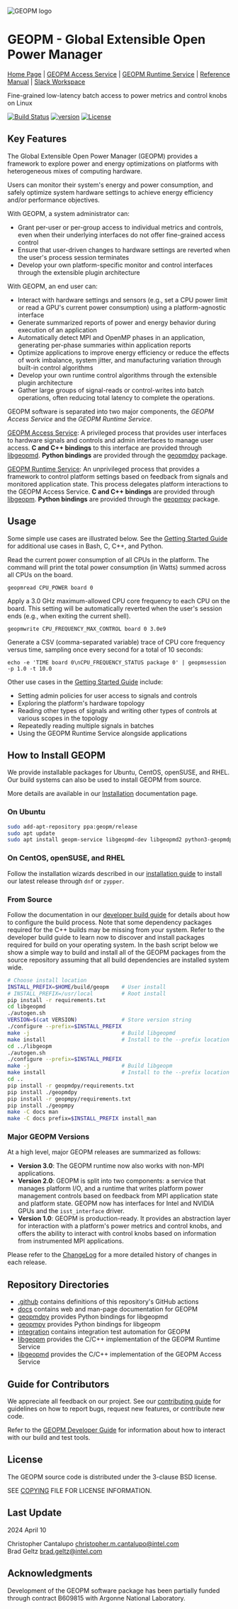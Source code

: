 ![GEOPM logo](https://geopm.github.io/images/geopm-banner.png)

# GEOPM - Global Extensible Open Power Manager
[Home Page](https://geopm.github.io)
| [GEOPM Access Service](https://geopm.github.io/service.html)
| [GEOPM Runtime Service](https://geopm.github.io/runtime.html)
| [Reference Manual](https://geopm.github.io/reference.html)
| [Slack Workspace](https://geopm.slack.com)

Fine-grained low-latency batch access to power metrics and control knobs on Linux

[![Build Status](https://github.com/geopm/geopm/actions/workflows/build.yml/badge.svg)](https://github.com/geopm/geopm/actions)
[![version](https://img.shields.io/badge/version-3.0.1-blue)](https://github.com/geopm/geopm/releases)
[![License](https://img.shields.io/badge/License-BSD%203--Clause-blue.svg)](https://opensource.org/licenses/BSD-3-Clause)

## Key Features
The Global Extensible Open Power Manager (GEOPM) provides a framework to
explore power and energy optimizations on platforms with heterogeneous mixes of
computing hardware.

Users can monitor their system's energy and power consumption, and safely
optimize system hardware settings to achieve energy efficiency and/or
performance objectives.

With GEOPM, a system administrator can:

  - Grant per-user or per-group access to individual metrics and controls, even
    when their underlying interfaces do not offer fine-grained access control
  - Ensure that user-driven changes to hardware settings are reverted when the
    user's process session terminates
  - Develop your own platform-specific monitor and control interfaces through
    the extensible plugin architecture

With GEOPM, an end user can:

  - Interact with hardware settings and sensors (e.g., set a CPU power limit or
    read a GPU's current power consumption) using a platform-agnostic interface
  - Generate summarized reports of power and energy behavior during execution
    of an application
  - Automatically detect MPI and OpenMP phases in an application, generating
    per-phase summaries within application reports
  - Optimize applications to improve energy efficiency or reduce the
    effects of work imbalance, system jitter, and manufacturing variation
    through built-in control algorithms
  - Develop your own runtime control algorithms through the extensible
    plugin architecture
  - Gather large groups of signal-reads or control-writes into batch
    operations, often reducing total latency to complete the operations.

GEOPM software is separated into two major components, the *GEOPM Access
Service* and the *GEOPM Runtime Service*.

[GEOPM Access Service](https://geopm.github.io/service.html): A privileged
process that provides user interfaces to hardware signals and controls and
admin interfaces to manage user access. **C and C++ bindings** to this
interface are provided through [libgeopmd](libgeopmd). **Python bindings** are
provided through the [geopmdpy](geopmdpy) package.

[GEOPM Runtime Service](https://geopm.github.io/runtime.html): An unprivileged
process that provides a framework to control platform settings based on
feedback from signals and monitored application state. This process delegates
platform interactions to the GEOPM Access Service. **C and C++ bindings** are
provided through [libgeopm](libgeopm). **Python bindings** are provided through
the [geopmpy](geopmpy) package.

## Usage
Some simple use cases are illustrated below. See the [Getting Started
Guide](https://geopm.github.io/overview.html) for additional use cases in Bash,
C, C++, and Python.

Read the current power consumption of all CPUs in the platform. The command
will print the total power consumption (in Watts) summed across all CPUs on the
board.
```
geopmread CPU_POWER board 0
```

Apply a 3.0 GHz maximum-allowed CPU core frequency to each CPU on the board.
This setting will be automatically reverted when the user's session ends (e.g.,
when exiting the current shell).
```
geopmwrite CPU_FREQUENCY_MAX_CONTROL board 0 3.0e9
```

Generate a CSV (comma-separated variable) trace of CPU core frequency versus
time, sampling once every second for a total of 10 seconds:
```
echo -e 'TIME board 0\nCPU_FREQUENCY_STATUS package 0' | geopmsession -p 1.0 -t 10.0
```

Other use cases in the [Getting Started
Guide](https://geopm.github.io/overview.html) include:
* Setting admin policies for user access to signals and controls
* Exploring the platform's hardware topology
* Reading other types of signals and writing other types of controls at
  various scopes in the topology
* Repeatedly reading multiple signals in batches
* Using the GEOPM Runtime Service alongside applications

## How to Install GEOPM
We provide installable packages for Ubuntu, CentOS, openSUSE, and RHEL. Our
build systems can also be used to install GEOPM from source.

More details are available in our
[Installation](https://geopm.github.io/install.html) documentation page.

### On Ubuntu
```bash
sudo add-apt-repository ppa:geopm/release
sudo apt update
sudo apt install geopm-service libgeopmd-dev libgeopmd2 python3-geopmdpy
```

### On CentOS, openSUSE, and RHEL
Follow the installation wizards described in our [installation
guide](https://geopm.github.io/install.html#sles-opensuse-and-centos) to
install our latest release through `dnf` or `zypper`.

### From Source

Follow the documentation in our [developer build
guide](https://geopm.github.io/devel.html#developer-build-process) for details
about how to configure the build process.  Note that some dependency packages
required for the C++ builds may be missing from your system.  Refer to the
developer build guide to learn now to discover and install packages required for
build on your operating system.  In the bash script below we show a simple way
to build and install all of the GEOPM packages from the source repository
assuming that all build dependencies are installed system wide.

```bash
# Choose install location
INSTALL_PREFIX=$HOME/build/geopm    # User install
# INSTALL_PREFIX=/usr/local         # Root install
pip install -r requirements.txt
cd libgeopmd
./autogen.sh
VERSION=$(cat VERSION)              # Store version string
./configure --prefix=$INSTALL_PREFIX
make -j                             # Build libgeopmd
make install                        # Install to the --prefix location
cd ../libgeopm
./autogen.sh
./configure --prefix=$INSTALL_PREFIX
make -j                             # Build libgeopm
make install                        # Install to the --prefix location
cd ..
pip install -r geopmdpy/requirements.txt
pip install ./geopmdpy
pip install -r geopmpy/requirements.txt
pip install ./geopmpy
make -C docs man
make -C docs prefix=$INSTALL_PREFIX install_man
```

### Major GEOPM Versions
At a high level, major GEOPM releases are summarized as follows:

* **Version 3.0**: The GEOPM runtime now also works with non-MPI applications.
* **Version 2.0**: GEOPM is split into two components: a service that manages
  platform I/O, and a runtime that writes platform power management controls
  based on feedback from MPI application state and platform state. GEOPM now
  has interfaces for Intel and NVIDIA GPUs and the `isst_interface` driver.
* **Version 1.0**: GEOPM is production-ready. It provides an abstraction layer
  for interaction with a platform's power metrics and control knobs, and
  offers the ability to interact with control knobs based on information from
  instrumented MPI applications.

Please refer to the [ChangeLog](ChangeLog) for a more detailed history of
changes in each release. 

## Repository Directories

* [.github](.github) contains definitions of this repository's GitHub actions
* [docs](docs) contains web and man-page documentation for GEOPM
* [geopmdpy](geopmdpy) provides Python bindings for libgeopmd
* [geopmpy](geopmpy) provides Python bindings for libgeopm
* [integration](integration) contains integration test automation for GEOPM
* [libgeopm](libgeopm) provides the C/C++ implementation of the GEOPM Runtime Service
* [libgeopmd](libgeopmd) provides the C/C++ implementation of the GEOPM Access Service

## Guide for Contributors
We appreciate all feedback on our project. See our [contributing
guide](https://geopm.github.io/contrib.html) for guidelines on
how to report bugs, request new features, or contribute new code.

Refer to the [GEOPM Developer Guide](https://geopm.github.io/devel.html) for
information about how to interact with our build and test tools.

## License
The GEOPM source code is distributed under the 3-clause BSD license.

SEE [COPYING](COPYING) FILE FOR LICENSE INFORMATION.

## Last Update
2024 April 10

Christopher Cantalupo <christopher.m.cantalupo@intel.com> <br>
Brad Geltz <brad.geltz@intel.com> <br>

## Acknowledgments
Development of the GEOPM software package has been partially funded
through contract B609815 with Argonne National Laboratory.
